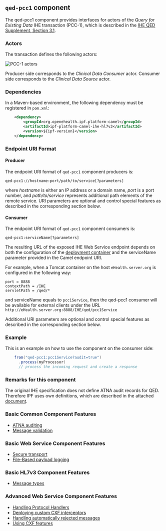 
## `qed-pcc1` component

The qed-pcc1 component provides interfaces for actors of the *Query for Existing Data* IHE transaction (PCC-1),
which is described in the [IHE QED Supplement, Section 3.1](http://www.ihe.net/Technical_Framework/upload/IHE_PCC_Query_for_Existing_Data_QED_Supplement_TI_2008-08-22.pdf).

### Actors

The transaction defines the following actors:

![PCC-1 actors](images/pcc1.png)

Producer side corresponds to the *Clinical Data Consumer* actor.
Consumer side corresponds to the *Clinical Data Source* actor.

### Dependencies

In a Maven-based environment, the following dependency must be registered in `pom.xml`:

```xml
    <dependency>
        <groupId>org.openehealth.ipf.platform-camel</groupId>
        <artifactId>ipf-platform-camel-ihe-hl7v3</artifactId>
        <version>${ipf-version}</version>
    </dependency>
```

### Endpoint URI Format

#### Producer

The endpoint URI format of `qed-pcc1` component producers is:

```
qed-pcc1://hostname:port/path/to/service[?parameters]
```

where *hostname* is either an IP address or a domain name, *port* is a port number, and *path/to/service*
represents additional path elements of the remote service.
URI parameters are optional and control special features as described in the corresponding section below.

#### Consumer

The endpoint URI format of `qed-pcc1` component consumers is:

```
qed-pcc1:serviceName[?parameters]
```

The resulting URL of the exposed IHE Web Service endpoint depends on both the configuration of the [deployment container]
and the serviceName parameter provided in the Camel endpoint URI.

For example, when a Tomcat container on the host `eHealth.server.org` is configured in the following way:

```
port = 8888
contextPath = /IHE
servletPath = /qed/*
```

and serviceName equals to `pcc1Service`, then the qed-pcc1 consumer will be available for external clients under the URL
`http://eHealth.server.org:8888/IHE/qed/pcc1Service`

Additional URI parameters are optional and control special features as described in the corresponding section below.


### Example

This is an example on how to use the component on the consumer side:

```java
    from("qed-pcc1:pcc1Service?audit=true")
      .process(myProcessor)
      // process the incoming request and create a response
```

### Remarks for this component

The original IHE specification does not define ATNA audit records for QED. Therefore IPF uses own definitions,
which are described in the attached [document](docs/QED-ATNA-Structures.docx).


### Basic Common Component Features

* [ATNA auditing]
* [Message validation]

### Basic Web Service Component Features

* [Secure transport]
* [File-Based payload logging]

### Basic HL7v3 Component Features

* [Message types]

### Advanced Web Service Component Features

* [Handling Protocol Handlers]
* [Deploying custom CXF interceptors]
* [Handling automatically rejected messages]
* [Using CXF features]


[ATNA auditing]: ../ipf-platform-camel-ihe/atna.html
[Message validation]: ../ipf-platform-camel-ihe/messageValidation.html

[deployment container]: ../ipf-platform-camel-ihe-ws/deployment.html
[Secure Transport]: ../ipf-platform-camel-ihe-ws/secureTransport.html
[File-Based payload logging]: ../ipf-platform-camel-ihe-ws/payloadLogging.html

[Message types]: messageTypes.html

[Handling Protocol Handlers]: ../ipf-platform-camel-ihe-ws/protocolHeaders.html
[Deploying custom CXF interceptors]: ../ipf-platform-camel-ihe-ws/customInterceptors.html
[Handling automatically rejected messages]: ../ipf-platform-camel-ihe-ws/handlingRejected.html
[Using CXF features]: ../ipf-platform-camel-ihe-ws/cxfFeatures.html




